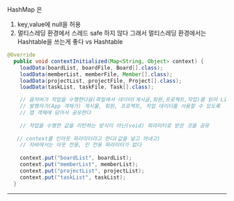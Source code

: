 HashMap 은 
1. key,value에 null을 허용
2. 멀티스레딩 환경에서 스레드 safe 하지 않다 
그래서 멀티스레딩 환경에서는 Hashtable을 쓰는게 좋다
vs Hashtable

```java
@Override
  public void contextInitialized(Map<String, Object> context) {
    loadData(boardList, boardFile, Board[].class);
    loadData(memberList, memberFile, Member[].class);
    loadData(projectList, projectFile, Project[].class);
    loadData(taskList, taskFile, Task[].class);

    // 옵저버가 작업을 수행한다음(파일에서 데이터(게시글,회원,프로젝트,작업)를 읽어 List 컬렉션에 저장한다음)
    // 발행자가(App 객체가) 게시물, 회원, 프로젝트, 작업 데이터를 사용할 수 있도록
    // 맵 객체에 담아서 공유한다
    
    // 작업을 수행한 값을 리턴하는 방식이 아닌(void) 파라미터로 받은 것을 공유
    
   // context를 인아웃 파라미터라고 한다(값을 넣고 꺼내고)
    // 자바에서는 아웃 전용, 인 전용 파라미터가 없다
    
    context.put("boardList", boardList);
    context.put("memberList", memberList);
    context.put("projectList", projectList);
    context.put("taskList", taskList);
  }
```

- - -

